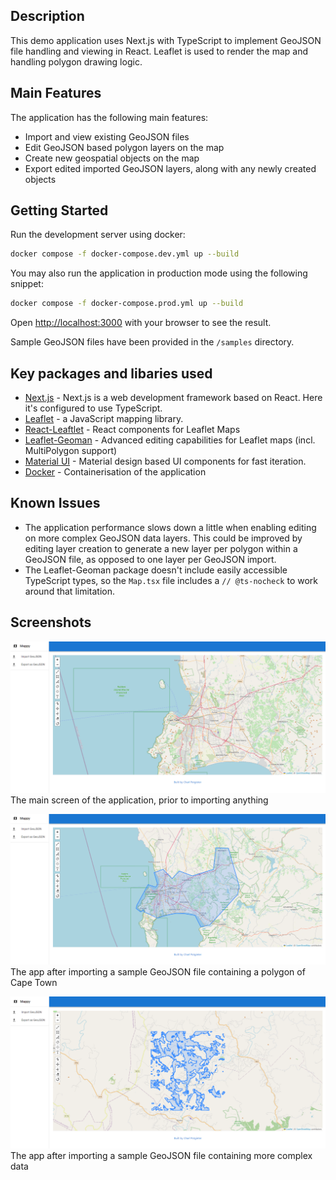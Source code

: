 ## Description
This demo application uses Next.js with TypeScript to implement GeoJSON file handling and viewing in React. Leaflet is used to render the map and handling polygon drawing logic. 

## Main Features
The application has the following main features:
- Import and view existing GeoJSON files
- Edit GeoJSON based polygon layers on the map
- Create new geospatial objects on the map
- Export edited imported GeoJSON layers, along with any newly created objects

## Getting Started
Run the development server using docker:
```bash
docker compose -f docker-compose.dev.yml up --build
```

You may also run the application in production mode using the following snippet:
```bash
docker compose -f docker-compose.prod.yml up --build
```

Open [http://localhost:3000](http://localhost:3000) with your browser to see the result.

Sample GeoJSON files have been provided in the `/samples` directory.

## Key packages and libaries used
- [Next.js](https://nextjs.org/docs) - Next.js is a web development framework based on React. Here it's configured to use TypeScript.
- [Leaflet](https://leafletjs.com/) - a JavaScript mapping library.
- [React-Leaftlet](https://react-leaflet.js.org/) - React components for Leaflet Maps
- [Leaflet-Geoman](https://github.com/geoman-io/leaflet-geoman) - Advanced editing capabilities for Leaflet maps (incl. MultiPolygon support)
- [Material UI](https://mui.com/) - Material design based UI components for fast iteration.
- [Docker](https://www.docker.com/) - Containerisation of the application

## Known Issues
- The application performance slows down a little when enabling editing on more complex GeoJSON data layers. This could be improved by editing layer creation to generate a new layer per polygon within a GeoJSON file, as opposed to one layer per GeoJSON import.
- The Leaflet-Geoman package doesn't include easily accessible TypeScript types, so the `Map.tsx` file includes a `// @ts-nocheck` to work around that limitation.

## Screenshots
![Main Screen](/readme-resources/main_screen.png)
The main screen of the application, prior to importing anything

![Imported Cape Town GeoJSON](/readme-resources/imported_ct.png)
The app after importing a sample GeoJSON file containing a polygon of Cape Town

![Imported sample GeoJSON](/readme-resources/imported_sample.png)
The app after importing a sample GeoJSON file containing more complex data
